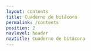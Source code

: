 ```yaml
---
layout: contents
title: Cuaderno de bitácora
permalink: /contents
position: 2
navlevel: header
navtitle: Cuaderno de bitácora
---
```

